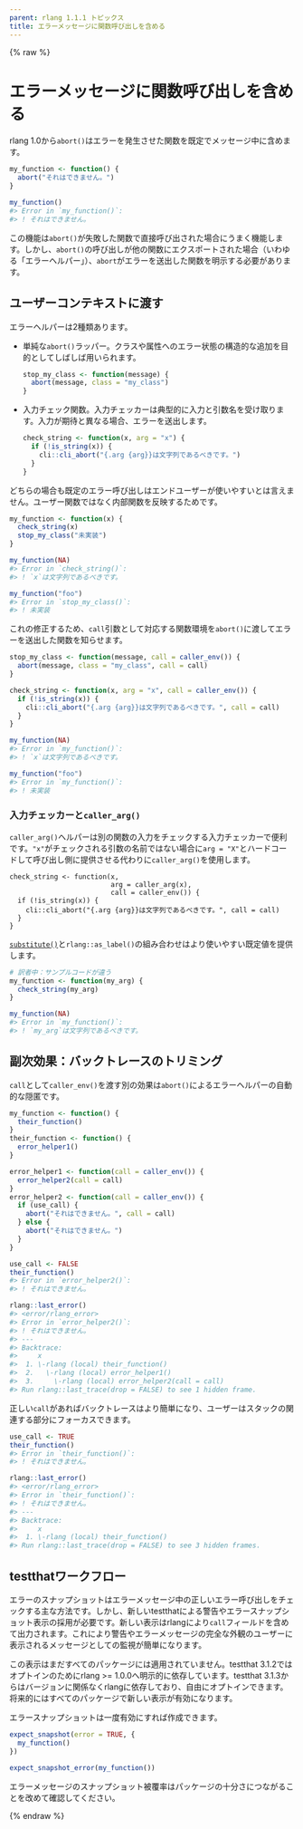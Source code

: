 ```yaml
---
parent: rlang 1.1.1 トピックス
title: エラーメッセージに関数呼び出しを含める
---
```


{% raw  %}
# エラーメッセージに関数呼び出しを含める

rlang 1.0から`abort()`はエラーを発生させた関数を既定でメッセージ中に含めます。

```r
my_function <- function() {
  abort("それはできません。")
}

my_function()
#> Error in `my_function()`:
#> ! それはできません。
```

この機能は`abort()`が失敗した関数で直接呼び出された場合にうまく機能します。しかし、`abort()`の呼び出しが他の関数にエクスポートされた場合（いわゆる「エラーヘルパー」）、`abort`がエラーを送出した関数を明示する必要があります。

## ユーザーコンテキストに渡す

エラーヘルパーは2種類あります。

- 単純な`abort()`ラッパー。クラスや属性へのエラー状態の構造的な追加を目的としてしばしば用いられます。
  
  ```r
  stop_my_class <- function(message) {
    abort(message, class = "my_class")
  }
  ```

- 入力チェック関数。入力チェッカーは典型的に入力と引数名を受け取ります。入力が期待と異なる場合、エラーを送出します。
  
  ```r
  check_string <- function(x, arg = "x") {
    if (!is_string(x)) {
      cli::cli_abort("{.arg {arg}}は文字列であるべきです。")
    }
  }
  ```

どちらの場合も既定のエラー呼び出しはエンドユーザーが使いやすいとは言えません。ユーザー関数ではなく内部関数を反映するためです。

```r
my_function <- function(x) {
  check_string(x)
  stop_my_class("未実装")
}
```

```r
my_function(NA)
#> Error in `check_string()`:
#> ! `x`は文字列であるべきです。
```

```r
my_function("foo")
#> Error in `stop_my_class()`:
#> ! 未実装
```

これの修正するため、`call`引数として対応する関数環境を`abort()`に渡してエラーを送出した関数を知らせます。

```r
stop_my_class <- function(message, call = caller_env()) {
  abort(message, class = "my_class", call = call)
}

check_string <- function(x, arg = "x", call = caller_env()) {
  if (!is_string(x)) {
    cli::cli_abort("{.arg {arg}}は文字列であるべきです。", call = call)
  }
}
```

```r
my_function(NA)
#> Error in `my_function()`:
#> ! `x`は文字列であるべきです。
```

```r
my_function("foo")
#> Error in `my_function()`:
#> ! 未実装
```

### 入力チェッカーと`caller_arg()`

`caller_arg()`ヘルパーは別の関数の入力をチェックする入力チェッカーで便利です。`"x"`がチェックされる引数の名前ではない場合に`arg = "X"`とハードコードして呼び出し側に提供させる代わりに`caller_arg()`を使用します。

```ｒ
check_string <- function(x,
                         arg = caller_arg(x),
                         call = caller_env()) {
  if (!is_string(x)) {
    cli::cli_abort("{.arg {arg}}は文字列であるべきです。", call = call)
  }
}
```

[`substitute()`](https://rdrr.io/r/base/substitute.html)と`rlang::as_label()`の組み合わせはより使いやすい既定値を提供します。

```r
# 訳者中：サンプルコードが違う
my_function <- function(my_arg) {
  check_string(my_arg)
}

my_function(NA)
#> Error in `my_function()`:
#> ! `my_arg`は文字列であるべきです。
```

## 副次効果：バックトレースのトリミング

`call`として`caller_env()`を渡す別の効果は`abort()`によるエラーヘルパーの自動的な隠匿です。

```r
my_function <- function() {
  their_function()
}
their_function <- function() {
  error_helper1()
}

error_helper1 <- function(call = caller_env()) {
  error_helper2(call = call)
}
error_helper2 <- function(call = caller_env()) {
  if (use_call) {
    abort("それはできません。", call = call)
  } else {
    abort("それはできません。")
  }
}
```

```r
use_call <- FALSE
their_function()
#> Error in `error_helper2()`:
#> ! それはできません。
```

```r
rlang::last_error()
#> <error/rlang_error>
#> Error in `error_helper2()`:
#> ! それはできません。
#> ---
#> Backtrace:
#>     x
#>  1. \-rlang (local) their_function()
#>  2.   \-rlang (local) error_helper1()
#>  3.     \-rlang (local) error_helper2(call = call)
#> Run rlang::last_trace(drop = FALSE) to see 1 hidden frame.
```

正しい`call`があればバックトレースはより簡単になり、ユーザーはスタックの関連する部分にフォーカスできます。

```r
use_call <- TRUE
their_function()
#> Error in `their_function()`:
#> ! それはできません。
```

```r
rlang::last_error()
#> <error/rlang_error>
#> Error in `their_function()`:
#> ! それはできません。
#> ---
#> Backtrace:
#>     x
#>  1. \-rlang (local) their_function()
#> Run rlang::last_trace(drop = FALSE) to see 3 hidden frames.
```

## testthatワークフロー

エラーのスナップショットはエラーメッセージ中の正しいエラー呼び出しをチェックする主な方法です。しかし、新しいtestthatによる警告やエラースナップショット表示の採用が必要です。新しい表示はrlangにより`call`フィールドを含めて出力されます。これにより警告やエラーメッセージの完全な外観のユーザーに表示されるメッセージとしての監視が簡単になります。

この表示はまだすべてのパッケージには適用されていません。testthat 3.1.2ではオプトインのためにrlang >= 1.0.0へ明示的に依存しています。testthat 3.1.3からはバージョンに関係なくrlangに依存しており、自由にオプトインできます。将来的にはすべてのパッケージで新しい表示が有効になります。

エラースナップショットは一度有効にすれば作成できます。

```r
expect_snapshot(error = TRUE, {
  my_function()
})

expect_snapshot_error(my_function())
```

エラーメッセージのスナップショット被覆率はパッケージの十分さにつながることを改めて確認してください。

{% endraw %}
